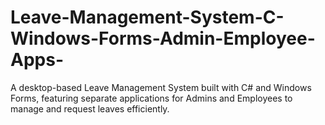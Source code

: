 # Leave-Management-System-C-Windows-Forms-Admin-Employee-Apps-
A desktop-based Leave Management System built with C# and Windows Forms, featuring separate applications for Admins and Employees to manage and request leaves efficiently.
